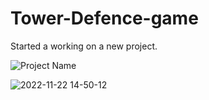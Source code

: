 # Tower-Defence-game

Started a working on a new project.

![Project Name](https://user-images.githubusercontent.com/66782335/200229800-da0e4678-96b8-416c-8ee1-392737a72e63.gif)



![2022-11-22 14-50-12](https://user-images.githubusercontent.com/66782335/203277305-53b62910-01f7-4d31-8ba7-85d1071ea5b8.gif)
